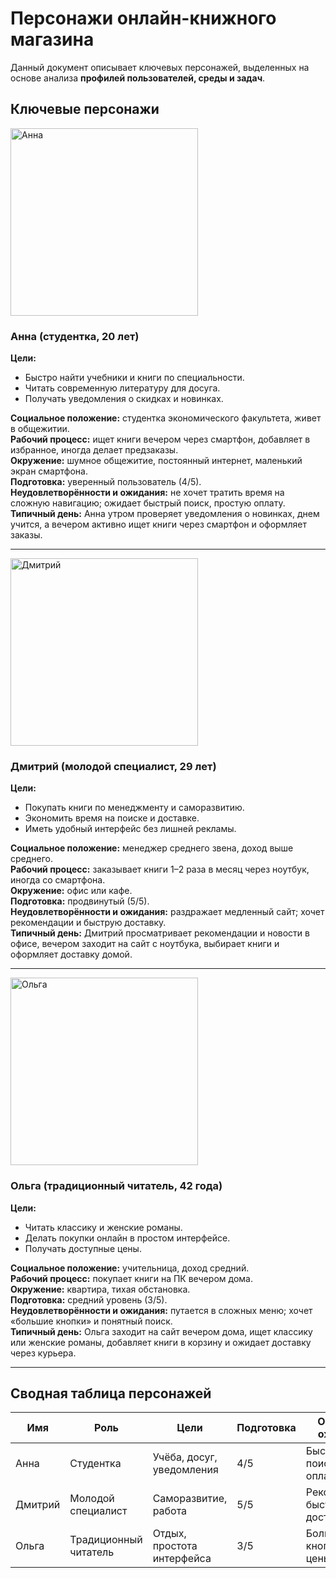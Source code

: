 # Персонажи онлайн-книжного магазина

Данный документ описывает ключевых персонажей, выделенных на основе анализа **профилей пользователей, среды и задач**.  

## Ключевые персонажи

<img width="300" height="300" alt="Анна" src="https://github.com/user-attachments/assets/e8be3632-11eb-4f33-9de4-865ce1418fee" />

### Анна (студентка, 20 лет)

**Цели:**
- Быстро найти учебники и книги по специальности.  
- Читать современную литературу для досуга.  
- Получать уведомления о скидках и новинках.  

**Социальное положение:** студентка экономического факультета, живет в общежитии.  
**Рабочий процесс:** ищет книги вечером через смартфон, добавляет в избранное, иногда делает предзаказы.  
**Окружение:** шумное общежитие, постоянный интернет, маленький экран смартфона.  
**Подготовка:** уверенный пользователь (4/5).  
**Неудовлетворённости и ожидания:** не хочет тратить время на сложную навигацию; ожидает быстрый поиск, простую оплату.  
**Типичный день:** Анна утром проверяет уведомления о новинках, днем учится, а вечером активно ищет книги через смартфон и оформляет заказы.

---

<img width="300" height="300" alt="Дмитрий" src="https://github.com/user-attachments/assets/7f69a335-2535-4c8a-bcb3-2a6152a14b7c" />

### Дмитрий (молодой специалист, 29 лет)

**Цели:**
- Покупать книги по менеджменту и саморазвитию.  
- Экономить время на поиске и доставке.  
- Иметь удобный интерфейс без лишней рекламы.  

**Социальное положение:** менеджер среднего звена, доход выше среднего.  
**Рабочий процесс:** заказывает книги 1–2 раза в месяц через ноутбук, иногда со смартфона.  
**Окружение:** офис или кафе.  
**Подготовка:** продвинутый (5/5).  
**Неудовлетворённости и ожидания:** раздражает медленный сайт; хочет рекомендации и быструю доставку.  
**Типичный день:** Дмитрий просматривает рекомендации и новости в офисе, вечером заходит на сайт с ноутбука, выбирает книги и оформляет доставку домой.

---

<img width="300" height="300" alt="Ольга" src="https://github.com/user-attachments/assets/17bc7311-a56a-48a8-9d78-1ed270566442" />

### Ольга (традиционный читатель, 42 года)

**Цели:**
- Читать классику и женские романы.  
- Делать покупки онлайн в простом интерфейсе.  
- Получать доступные цены.  

**Социальное положение:** учительница, доход средний.  
**Рабочий процесс:** покупает книги на ПК вечером дома.  
**Окружение:** квартира, тихая обстановка.  
**Подготовка:** средний уровень (3/5).  
**Неудовлетворённости и ожидания:** путается в сложных меню; хочет «большие кнопки» и понятный поиск.  
**Типичный день:** Ольга заходит на сайт вечером дома, ищет классику или женские романы, добавляет книги в корзину и ожидает доставку через курьера.

---

## Сводная таблица персонажей

| Имя      | Роль                  | Цели                      | Подготовка | Основные ожидания             |
|----------|----------------------|---------------------------|------------|--------------------------------|
| Анна     | Студентка            | Учёба, досуг, уведомления | 4/5        | Быстрый поиск, простая оплата |
| Дмитрий  | Молодой специалист   | Саморазвитие, работа      | 5/5        | Рекомендации, быстрая доставка |
| Ольга    | Традиционный читатель | Отдых, простота интерфейса | 3/5      | Большие кнопки, низкие цены   |

